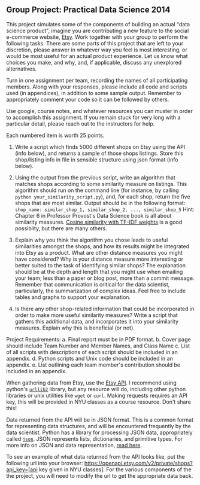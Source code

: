 Group Project: Practical Data Science 2014
------------------------------------------

This project simulates some of the components of building an actual "data science product", imagine you are contributing a new feature to the social e-commerce website, [Etsy](http://www.etsy.com). Work together with your group to perform the following tasks. There are some parts of this project that are left to your discretion, please answer in whatever way you feel is most interesting, or would be most useful for an actual product experience. Let us know what choices you make, and why, and, if applicable, discuss any unexplored alternatives. 

Turn in one assignment per team, recording the names of all participating members. Along with your responses, please include all code and scripts used (in appendices), in addition to some sample output.  Remember to appropriately comment your code so it can be followed by others.

Use google, course notes, and whatever resources you can muster in order to accomplish this assignment. If you remain stuck for very long with a particular detail, please reach out to the instructors for help. 


Each numbered item is worth 25 points.

1. Write a script which finds 5000 different shops on Etsy using the API (info below), and returns a sample of those shops listings. Store this shop/listing info in file in sensible structure using json format (info below).

2. Using the output from the previous script, write an algorithm that matches shops according to some similarity measure on listings. This algorithm
should run on the command line (for instance, by calling `python your_similarity_script.py`), and, for each shop, return the five shops that are most similar. Output should be in the following format:
`shop_name: similar_shop_1, similar_shop_2, ..., similar_shop_5`
Hint: Chapter 6 in Professor Provost's Data Science book is all about similarity measures. [Cosine similarity with TF-IDF weights](http://stackoverflow.com/a/12128777) is a good possiblity, but there are many others.

3. Explain why you think the algorithm you chose leads to useful similarities amongst the shops, and how its results might be integrated into Etsy as a product. What are other distance measures you might have considered? Why is your distance measure more interesting or better suited to the task of identifying similar shops? The explanation should be at the depth and length that you might use when emailing your team; less than a paper or blog post, more than a commit message. Remember that communication is critical for the data scientist, particularly, the summarization of complex ideas.  Feel free to include tables and graphs to support your explanation.

4. Is there any other shop-related information that could be incorporated in order to make more useful similarity measures? Write a script that gathers this additional data, and incorporates it into your similarity measures. Explain why this is beneficial (or not).

Project Requirements:
a.  Final report must be in PDF format.
b.  Cover page should include Team Number and Member Names, and Class Name
c.  List of all scripts with descriptions of each script should be included in an appendix.
d.  Python scripts and Unix code should be included in an appendix.
e.  List outlining each team member's contribution should be included in an appendix.

When gathering data from Etsy, use the [Etsy API](http://developer.etsy.com/). I recommend using python's [`urllib2`](https://docs.python.org/2/howto/urllib2.html) library, but any resource will do, including other python libraries or unix utilities like `wget` or `curl`.  Making requests requires an API key, this will be provided in NYU classes as a course resource. Don't share this!

Data returned from the API will be in JSON format. This is a common format for representing data structures, and will be encountered frequently by the data scientist. Python has a library for processing  JSON data, appropriately called [`json`](https://docs.python.org/2/library/json.html). JSON represents lists, dictionaries, and primitive types. For more info on JSON and data representation, [read here](https://docs.google.com/document/d/1QG7r_dx9BOi3geuZyaLLpqm51gCutIYrVoD6NGWMEX0/pub). 

To see an example of what data returned from the API looks like, put the following url into your browser: https://openapi.etsy.com/v2/private/shops?api_key=[api key given in NYU classes]. For the various components of the the project, you will need to modify the url to get the appropriate data back.

